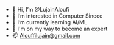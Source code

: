 - 👋 Hi, I’m @LujainAloufi
- 👀 I’m interested in Computer Sinece
- 🌱 I’m currently learning AI/ML
- 💞️ I'm on my way to become an expert 
- 📫 Alouffilujain@gmail.com 
